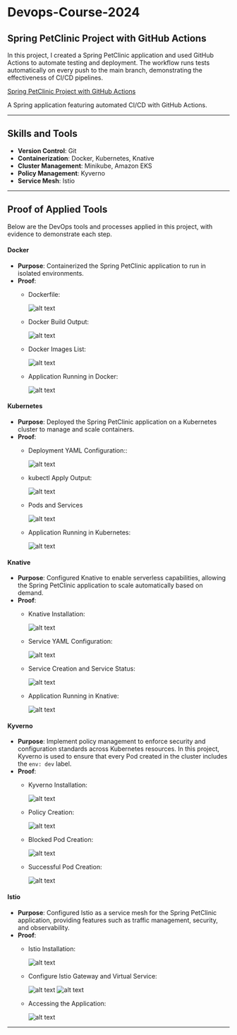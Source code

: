 # Devops-Course-2024

## Spring PetClinic Project with GitHub Actions

In this project, I created a Spring PetClinic application and used GitHub Actions to automate testing and deployment. The workflow runs tests automatically on every push to the main branch, demonstrating the effectiveness of CI/CD pipelines.

[Spring PetClinic Project with GitHub Actions](https://github.com/BashirAhmed02/spring-petclinic-devops.git)

A Spring application featuring automated CI/CD with GitHub Actions.

---

## Skills and Tools
- **Version Control**: Git
- **Containerization**: Docker, Kubernetes, Knative
- **Cluster Management**: Minikube, Amazon EKS
- **Policy Management**: Kyverno
- **Service Mesh**: Istio

---
## Proof of Applied Tools

Below are the DevOps tools and processes applied in this project, with evidence to demonstrate each step.

#### Docker
- **Purpose**: Containerized the Spring PetClinic application to run in isolated environments.
- **Proof**:
  - Dockerfile:
  
    ![alt text](<../images/DockerFile.jpg>)

  - Docker Build Output:

    ![alt text](<../images/Dockerbuild.jpg>)

  - Docker Images List:

    ![alt text](<../images/Dockerimages.jpg>)

  - Application Running in Docker:

    ![alt text](<../images/Dockerrun.jpg>)


#### Kubernetes
- **Purpose**: Deployed the Spring PetClinic application on a Kubernetes cluster to manage and scale containers.
- **Proof**:
  - Deployment YAML Configuration::
  
    ![alt text](<../images/kubernates-yaml-file.jpg>)

  - kubectl Apply Output:

    ![alt text](<../images/kubectl-apply.jpg>)

  - Pods and Services

    ![alt text](<../images/Pods-Services.jpg>)

  - Application Running in Kubernetes:

    ![alt text](<../images/Kubernates-run.jpg>)


#### Knative
- **Purpose**: Configured Knative to enable serverless capabilities, allowing the Spring PetClinic application to scale automatically based on demand.
- **Proof**:
  - Knative Installation:
  
    ![alt text](<../images/knative-pods.jpg>)

  - Service YAML Configuration:

    ![alt text](<../images/knative-yaml-config.jpg>)

  - Service Creation and Service Status:

    ![alt text](<../images/knative.jpg>)

  - Application Running in Knative:

    ![alt text](<../images/knative-run.jpg>)


#### Kyverno
- **Purpose**: Implement policy management to enforce security and configuration standards across Kubernetes resources. In this project, Kyverno is used to ensure that every Pod created in the cluster includes the `env: dev` label.
- **Proof**:
  - Kyverno Installation:
  
    ![alt text](<../images/kyverno-instal.jpg>)

  - Policy Creation:

    ![alt text](<../images/policy.jpg>)

  - Blocked Pod Creation:

    ![alt text](<../images/blocked.jpg>)

  - Successful Pod Creation:

    ![alt text](<../images/success.jpg>)  


#### Istio
- **Purpose**: Configured Istio as a service mesh for the Spring PetClinic application, providing features such as traffic management, security, and observability.
- **Proof**:
  - Istio Installation:
  
    ![alt text](<../images/istio-install.jpg>)

  - Configure Istio Gateway and Virtual Service:

    ![alt text](<../images/gateway.jpg>)
    ![alt text](<../images/virtual.jpg>)

  - Accessing the Application:

    ![alt text](<../images/app.jpg>)

---


